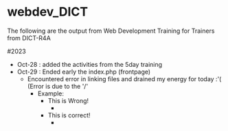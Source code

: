 # webdev_DICT
The following are the output from Web Development Training for Trainers from DICT-R4A

#2023
- Oct-28 : added the activities from the 5day training
- Oct-29 : Ended early the index.php (frontpage)
	* Encountered error in linking files and drained my energy for today :'( (Error is due to the '/'
		+ Example:
			* This is Wrong!
				+ <script src="/bs/dist/js/bootstrap.min.js"></script>
			+ This is correct!
				+ <script src="bs/dist/js/bootstrap.min.js"></script>
           
